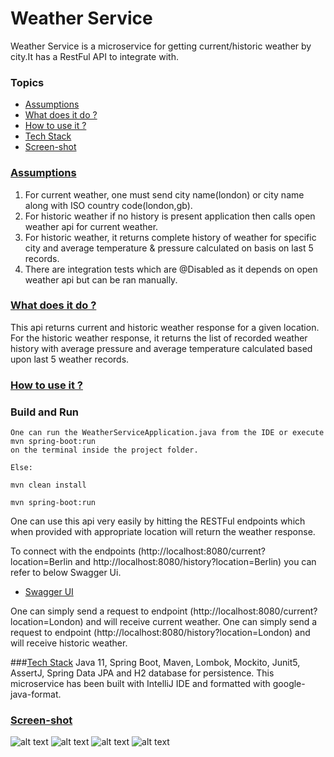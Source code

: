 # Weather Service 

Weather Service is a microservice for getting current/historic weather by city.It has a RestFul API to integrate with.

### Topics
  * [Assumptions](#assumptions)
  * [What does it do ?](#technical-details)
  * [How to use it ?](#guide)
  * [Tech Stack](#tech-stack)
  * [Screen-shot](#screen-shot)
  
###  [Assumptions](#assumptions)
 1. For current weather, one must send city name(london) or city name along with ISO country code(london,gb).
 2. For historic weather if no history is present application then calls open weather api for current weather.
 3. For historic weather, it returns complete history of weather for specific city and average temperature & pressure
    calculated on basis on last 5 records. 
 4. There are integration tests which are @Disabled as it depends on open weather api but can be ran manually.


###  [What does it do ?](#technical-details)
This api returns current and historic weather response for a given location. For the historic weather response, it returns the list
of recorded weather history with average pressure and average temperature calculated based upon last 5 weather records.

###  [How to use it ?](#guide)

### Build and Run
```
One can run the WeatherServiceApplication.java from the IDE or execute mvn spring-boot:run 
on the terminal inside the project folder.

Else:

mvn clean install 

mvn spring-boot:run
```

One can use this api very easily by hitting the RESTFul endpoints which when provided with appropriate location will return the weather response.

To connect with the endpoints (http://localhost:8080/current?location=Berlin and http://localhost:8080/history?location=Berlin) 
you can refer to below Swagger Ui.
* [Swagger UI](http://localhost:8080/swagger-ui.html#/)

One can simply send a request to endpoint (http://localhost:8080/current?location=London) and will receive current weather.
One can simply send a request to endpoint (http://localhost:8080/history?location=London) and will receive historic weather.


###[Tech Stack](#tech-stack)
Java 11, Spring Boot, Maven, Lombok, Mockito, Junit5, AssertJ, Spring Data JPA and H2 database for persistence.
This microservice has been built with IntelliJ IDE and formatted with google-java-format.

### [Screen-shot](#screen-shot)

![alt text](https://github.com/anusheelchandra/weather-service/blob/master/src/test/resources/ScreenShot1.png)
![alt text](https://github.com/anusheelchandra/weather-service/blob/master/src/test/resources/ScreenShot2.png)
![alt text](https://github.com/anusheelchandra/weather-service/blob/master/src/test/resources/ScreenShot3.png)
![alt text](https://github.com/anusheelchandra/weather-service/blob/master/src/test/resources/ScreenShot4.png)
